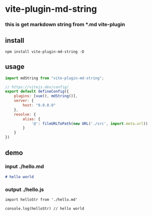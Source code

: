 # vite-plugin-md-string

### this is get markdown string from *.md vite-plugin

## install
```shell
npm install vite-plugin-md-string -D
```

## usage

```js
import mdString from "vite-plugin-md-string";

// https://vitejs.dev/config/
export default defineConfig({
    plugins: [vue(), mdString()],
    server: {
        host: "0.0.0.0"
    },
    resolve: {
        alias: {
            '@': fileURLToPath(new URL('./src', import.meta.url))
        }
    }
})
```

## demo
### input ./hello.md
```markdown
# hello world
```
### output ./hello.js
```markdown
import helloStr from './hello.md'

console.log(helloStr) // hello world
```
